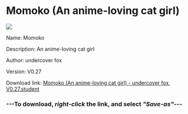 # Momoko (An anime-loving cat girl)

<img src = "https://raw.githubusercontent.com/Arbiter1223/Koukou-Gurashi-Custom-Students/master/Students/Files/Momoko%20(An%20anime-loving%20cat%20girl).png">

Name: Momoko

Description: An anime-loving cat girl

Author: undercover fox

Version: V0.27

Download link: <a href="https://raw.githubusercontent.com/Arbiter1223/Koukou-Gurashi-Custom-Students/master/Students/Files/Momoko%20(An%20anime-loving%20cat%20girl)%20-%20undercover%20fox%2C%20V0.27.student">Momoko (An anime-loving cat girl) - undercover fox, V0.27.student</a>

### ---**To download, _right-click_ the link, and select _"Save-as"_**---

